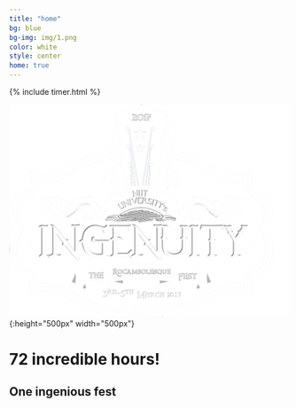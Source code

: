 ```yaml
---
title: "home"
bg: blue
bg-img: img/1.png
color: white
style: center
home: true
---
```


{% include timer.html %}

![Logo](img/logow.png){:height="500px" width="500px"}

# 72 incredible hours!
## One ingenious fest
